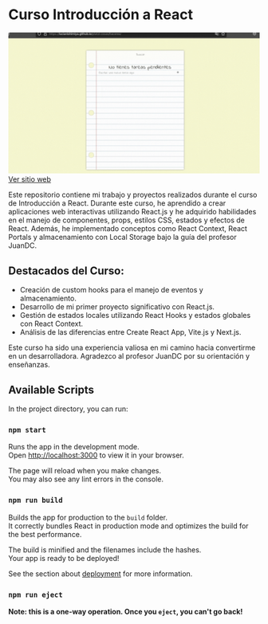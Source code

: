 # Curso Introducción a React

<img src="https://raw.githubusercontent.com/LuciaNishimiya/platzi-cosas/curso-react-intro/assets/todo.gif" width="600px" alt="Haceres app">
<a href="https://lucianishimiya.github.io/platzi-cosas/haceres/">Ver sitio web</a>


Este repositorio contiene mi trabajo y proyectos realizados durante el curso de Introducción a React. Durante este curso, he aprendido a crear aplicaciones web interactivas utilizando React.js y he adquirido habilidades en el manejo de componentes, props, estilos CSS, estados y efectos de React. Además, he implementado conceptos como React Context, React Portals y almacenamiento con Local Storage bajo la guía del profesor JuanDC.

## Destacados del Curso:

- Creación de custom hooks para el manejo de eventos y almacenamiento.
- Desarrollo de mi primer proyecto significativo con React.js.
- Gestión de estados locales utilizando React Hooks y estados globales con React Context.
- Análisis de las diferencias entre Create React App, Vite.js y Next.js.

Este curso ha sido una experiencia valiosa en mi camino hacia convertirme en un desarrolladora. Agradezco al profesor JuanDC por su orientación y enseñanzas.

## Available Scripts

In the project directory, you can run:

### `npm start`

Runs the app in the development mode.\
Open [http://localhost:3000](http://localhost:3000) to view it in your browser.

The page will reload when you make changes.\
You may also see any lint errors in the console.

### `npm run build`

Builds the app for production to the `build` folder.\
It correctly bundles React in production mode and optimizes the build for the best performance.

The build is minified and the filenames include the hashes.\
Your app is ready to be deployed!

See the section about [deployment](https://facebook.github.io/create-react-app/docs/deployment) for more information.

### `npm run eject`

**Note: this is a one-way operation. Once you `eject`, you can't go back!**
